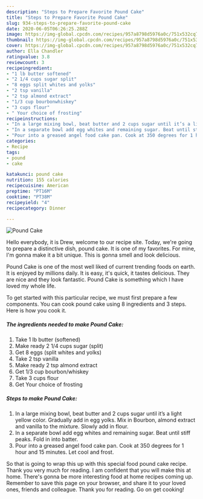 ```yaml
---
description: "Steps to Prepare Favorite Pound Cake"
title: "Steps to Prepare Favorite Pound Cake"
slug: 934-steps-to-prepare-favorite-pound-cake
date: 2020-06-05T06:26:25.288Z
image: https://img-global.cpcdn.com/recipes/957a8798d5976a0c/751x532cq70/pound-cake-recipe-main-photo.jpg
thumbnail: https://img-global.cpcdn.com/recipes/957a8798d5976a0c/751x532cq70/pound-cake-recipe-main-photo.jpg
cover: https://img-global.cpcdn.com/recipes/957a8798d5976a0c/751x532cq70/pound-cake-recipe-main-photo.jpg
author: Ella Chandler
ratingvalue: 3.8
reviewcount: 3
recipeingredient:
- "1 lb butter softened"
- "2 1/4 cups sugar split"
- "8 eggs split whites and yolks"
- "2 tsp vanilla"
- "2 tsp almond extract"
- "1/3 cup bourbonwhiskey"
- "3 cups flour"
- " Your choice of frosting"
recipeinstructions:
- "In a large mixing bowl, beat butter and 2 cups sugar until it’s a light yellow color. Gradually add in egg yolks. Mix in Bourbon, almond extract and vanilla to the mixture. Slowly add in flour."
- "In a separate bowl add egg whites and remaining sugar. Beat until stiff peaks. Fold in into batter."
- "Pour into a greased angel food cake pan. Cook at 350 degrees for 1 hour and 15 minutes. Let cool and frost."
categories:
- Recipe
tags:
- pound
- cake

katakunci: pound cake 
nutrition: 155 calories
recipecuisine: American
preptime: "PT16M"
cooktime: "PT38M"
recipeyield: "4"
recipecategory: Dinner

---
```



![Pound Cake](https://img-global.cpcdn.com/recipes/957a8798d5976a0c/751x532cq70/pound-cake-recipe-main-photo.jpg)

Hello everybody, it is Drew, welcome to our recipe site. Today, we're going to prepare a distinctive dish, pound cake. It is one of my favorites. For mine, I'm gonna make it a bit unique. This is gonna smell and look delicious.



Pound Cake is one of the most well liked of current trending foods on earth. It is enjoyed by millions daily. It is easy, it's quick, it tastes delicious. They are nice and they look fantastic. Pound Cake is something which I have loved my whole life.


To get started with this particular recipe, we must first prepare a few components. You can cook pound cake using 8 ingredients and 3 steps. Here is how you cook it.

<!--inarticleads1-->

##### The ingredients needed to make Pound Cake:

1. Take 1 lb butter (softened)
1. Make ready 2 1/4 cups sugar (split)
1. Get 8 eggs (split whites and yolks)
1. Take 2 tsp vanilla
1. Make ready 2 tsp almond extract
1. Get 1/3 cup bourbon/whiskey
1. Take 3 cups flour
1. Get  Your choice of frosting




<!--inarticleads2-->

##### Steps to make Pound Cake:

1. In a large mixing bowl, beat butter and 2 cups sugar until it’s a light yellow color. Gradually add in egg yolks. Mix in Bourbon, almond extract and vanilla to the mixture. Slowly add in flour.
1. In a separate bowl add egg whites and remaining sugar. Beat until stiff peaks. Fold in into batter.
1. Pour into a greased angel food cake pan. Cook at 350 degrees for 1 hour and 15 minutes. Let cool and frost.




So that is going to wrap this up with this special food pound cake recipe. Thank you very much for reading. I am confident that you will make this at home. There's gonna be more interesting food at home recipes coming up. Remember to save this page on your browser, and share it to your loved ones, friends and colleague. Thank you for reading. Go on get cooking!
